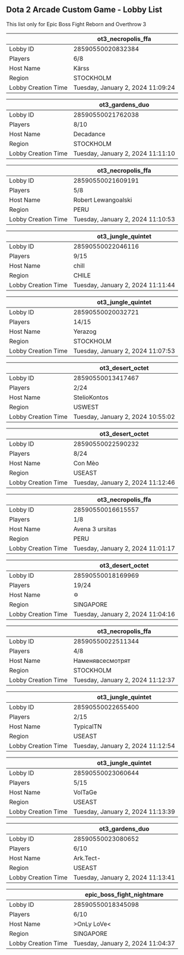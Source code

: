 ## Dota 2 Arcade Custom Game - Lobby List

This list only for Epic Boss Fight Reborn and Overthrow 3

|  | ot3_necropolis_ffa |
| ------ | ------ |
| Lobby ID | 28590550020832384 |
| Players | 6/8 |
| Host Name | Kärss |
| Region | STOCKHOLM |
| Lobby Creation Time | Tuesday, January 2, 2024 11:09:24 |


|  | ot3_gardens_duo |
| ------ | ------ |
| Lobby ID | 28590550021762038 |
| Players | 8/10 |
| Host Name | Decadance |
| Region | STOCKHOLM |
| Lobby Creation Time | Tuesday, January 2, 2024 11:11:10 |


|  | ot3_necropolis_ffa |
| ------ | ------ |
| Lobby ID | 28590550021609191 |
| Players | 5/8 |
| Host Name | Robert Lewangoalski |
| Region | PERU |
| Lobby Creation Time | Tuesday, January 2, 2024 11:10:53 |


|  | ot3_jungle_quintet |
| ------ | ------ |
| Lobby ID | 28590550022046116 |
| Players | 9/15 |
| Host Name | chill |
| Region | CHILE |
| Lobby Creation Time | Tuesday, January 2, 2024 11:11:44 |


|  | ot3_jungle_quintet |
| ------ | ------ |
| Lobby ID | 28590550020032721 |
| Players | 14/15 |
| Host Name | Yerazog |
| Region | STOCKHOLM |
| Lobby Creation Time | Tuesday, January 2, 2024 11:07:53 |


|  | ot3_desert_octet |
| ------ | ------ |
| Lobby ID | 28590550013417467 |
| Players | 2/24 |
| Host Name | StelioKontos |
| Region | USWEST |
| Lobby Creation Time | Tuesday, January 2, 2024 10:55:02 |


|  | ot3_desert_octet |
| ------ | ------ |
| Lobby ID | 28590550022590232 |
| Players | 8/24 |
| Host Name | Con Mèo |
| Region | USEAST |
| Lobby Creation Time | Tuesday, January 2, 2024 11:12:46 |


|  | ot3_necropolis_ffa |
| ------ | ------ |
| Lobby ID | 28590550016615557 |
| Players | 1/8 |
| Host Name | Avena 3 ursitas |
| Region | PERU |
| Lobby Creation Time | Tuesday, January 2, 2024 11:01:17 |


|  | ot3_desert_octet |
| ------ | ------ |
| Lobby ID | 28590550018169969 |
| Players | 19/24 |
| Host Name | ✡ |
| Region | SINGAPORE |
| Lobby Creation Time | Tuesday, January 2, 2024 11:04:16 |


|  | ot3_necropolis_ffa |
| ------ | ------ |
| Lobby ID | 28590550022511344 |
| Players | 4/8 |
| Host Name | Наменявсесмотрят |
| Region | STOCKHOLM |
| Lobby Creation Time | Tuesday, January 2, 2024 11:12:37 |


|  | ot3_jungle_quintet |
| ------ | ------ |
| Lobby ID | 28590550022655400 |
| Players | 2/15 |
| Host Name | TypicalTN |
| Region | USEAST |
| Lobby Creation Time | Tuesday, January 2, 2024 11:12:54 |


|  | ot3_jungle_quintet |
| ------ | ------ |
| Lobby ID | 28590550023060644 |
| Players | 5/15 |
| Host Name | VolTaGe |
| Region | USEAST |
| Lobby Creation Time | Tuesday, January 2, 2024 11:13:39 |


|  | ot3_gardens_duo |
| ------ | ------ |
| Lobby ID | 28590550023080652 |
| Players | 6/10 |
| Host Name | Ark.Tect- |
| Region | USEAST |
| Lobby Creation Time | Tuesday, January 2, 2024 11:13:41 |


|  | epic_boss_fight_nightmare |
| ------ | ------ |
| Lobby ID | 28590550018345098 |
| Players | 6/10 |
| Host Name | >OnLy LoVe< |
| Region | SINGAPORE |
| Lobby Creation Time | Tuesday, January 2, 2024 11:04:37 |


